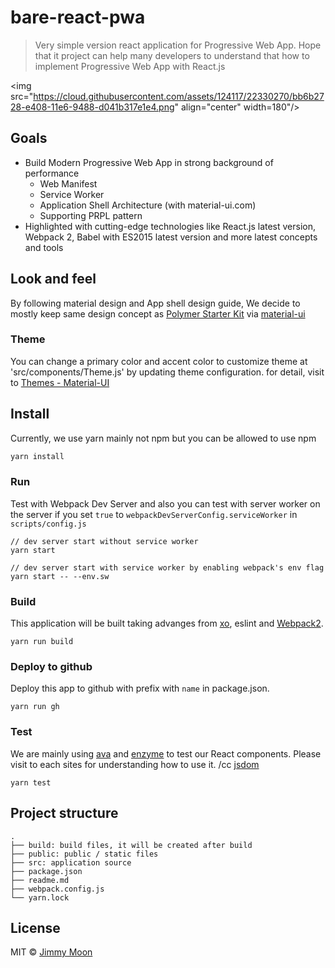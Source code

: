# bare-react-pwa

> Very simple version react application for Progressive Web App. Hope that it project can help many developers to understand that how to implement Progressive Web App with React.js

<img src="https://cloud.githubusercontent.com/assets/124117/22330270/bb6b2728-e408-11e6-9488-d041b317e1e4.png" align="center" width=180"/>

## Goals

- Build Modern Progressive Web App in strong background of performance
	- Web Manifest
	- Service Worker
	- Application Shell Architecture (with material-ui.com)
	- Supporting PRPL pattern
- Highlighted with cutting-edge technologies like React.js latest version, Webpack 2, Babel with ES2015 latest version and more latest concepts and tools

## Look and feel

By following material design and App shell design guide, We decide to mostly keep same design concept as [Polymer Starter Kit](https://github.com/PolymerElements/polymer-starter-kit) via [material-ui](https://material-ui.com)

### Theme

You can change a primary color and accent color to customize theme at 'src/components/Theme.js' by updating theme configuration. for detail, visit to [Themes - Material-UI](https://goo.gl/jcKqML)

## Install

Currently, we use yarn mainly not npm but you can be allowed to use npm

```js
yarn install
```

### Run

Test with Webpack Dev Server and also you can test with server worker on the server if you set `true` to `webpackDevServerConfig.serviceWorker` in `scripts/config.js`

```
// dev server start without service worker
yarn start

// dev server start with service worker by enabling webpack's env flag
yarn start -- --env.sw
```

### Build

This application will be built taking advanges from [xo](https://github.com/sindresorhus/xo), eslint and [Webpack2](https://webpack.js.org/).

```
yarn run build
```
### Deploy to github

Deploy this app to github with prefix with `name` in package.json.

```
yarn run gh
```

### Test

We are mainly using [ava](https://github.com/avajs/ava) and [enzyme](https://github.com/airbnb/enzyme) to test our React components. Please visit to each sites for understanding how to use it. /cc [jsdom](https://github.com/tmpvar/jsdom)

```
yarn test
```

## Project structure

```
.
├── build: build files, it will be created after build
├── public: public / static files
├── src: application source
├── package.json
├── readme.md
├── webpack.config.js
└── yarn.lock
```

## License

MIT © [Jimmy Moon](http://ragingwind.me)
